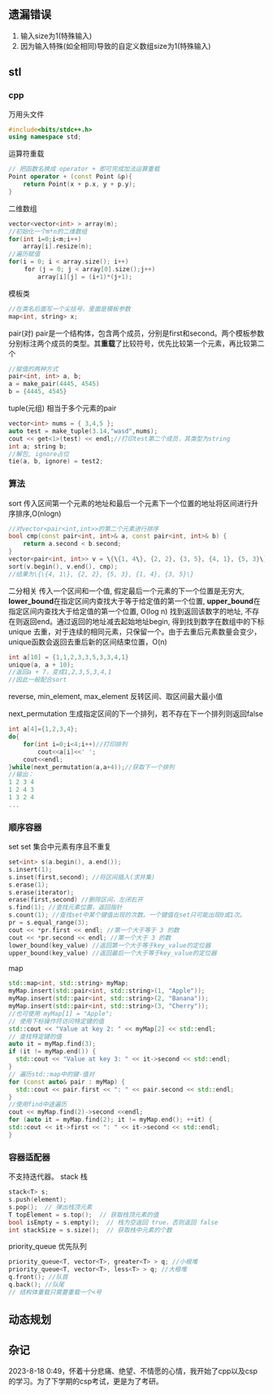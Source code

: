 ## 遗漏错误
1. 输入size为1(特殊输入)
2. 因为输入特殊(如全相同)导致的自定义数组size为1(特殊输入)


## stl
### cpp
万用头文件
```cpp
#include<bits/stdc++.h>
using namespace std;
```
运算符重载
```cpp
// 把函数名换成 operator + 即可完成加法运算重载
Point operator + (const Point &p){
    return Point(x + p.x, y + p.y);
}
```
二维数组
```cpp
vector<vector<int> > array(m);
//初始化一个m*n的二维数组
for(int i=0;i<m;i++) 
    array[i].resize(n);
//遍历赋值
for(i = 0; i < array.size(); i++)
 　　for (j = 0; j < array[0].size();j++) 
        array[i][j] = (i+1)*(j+1); 
```
模板类
```cpp
//在类名后面写一个尖括号，里面是模板参数
map<int, string> x;
```
pair(对)
pair是一个结构体，包含两个成员，分别是first和second。两个模板参数分别标注两个成员的类型。其**重载**了比较符号，优先比较第一个元素，再比较第二个
```cpp
//赋值的两种方式
pair<int, int> a, b;
a = make_pair(4445, 4545)
b = {4445, 4545}
```
tuple(元组)
相当于多个元素的pair
```cpp
vector<int> nums = { 3,4,5 };
auto test = make_tuple(3.14,"wasd",nums);
cout << get<1>(test) << endl;//打印test第二个成员，其类型为string
int a; string b;
//解包, ignore占位
tie(a, b, ignore) = test2;
```
### 算法
sort
传入区间第一个元素的地址和最后一个元素下一个位置的地址将区间进行升序排序,O(nlogn)
```cpp
//对vector<pair<int,int>>的第二个元素进行排序
bool cmp(const pair<int, int>& a, const pair<int, int>& b) {
    return a.second < b.second;
}
vector<pair<int, int>> v = \{\{1, 4\}, {2, 2}, {3, 5}, {4, 1}, {5, 3}\}
sort(v.begin(), v.end(), cmp);
//结果为\{\{4, 1\}, {2, 2}, {5, 3}, {1, 4}, {3, 5}\}
```
二分相关
传入一个区间和一个值, 假定最后一个元素的下一个位置是无穷大, **lower_bound**在指定区间内查找大于等于给定值的第一个位置, **upper_bound**在指定区间内查找大于给定值的第一个位置, O(log n)
找到返回该数字的地址, 不存在则返回end。通过返回的地址减去起始地址begin, 得到找到数字在数组中的下标
unique
去重，对于连续的相同元素，只保留一个。由于去重后元素数量会变少，unique函数会返回去重后新的区间结束位置，O(n)
```cpp
int a[10] = {1,1,2,3,3,5,3,3,4,1}
unique(a, a + 10);
//返回a + 7，变成1,2,3,5,3,4,1
//因此一般配合sort
```
reverse, min_element, max_element
反转区间、取区间最大最小值

next_permutation
生成指定区间的下一个排列，若不存在下一个排列则返回false
```cpp
int a[4]={1,2,3,4};
do{
	for(int i=0;i<4;i++)//打印排列 
		cout<<a[i]<<' ';
	cout<<endl;
}while(next_permutation(a,a+4));//获取下一个排列 
//输出：
1 2 3 4
1 2 4 3
1 3 2 4
...
```
### 顺序容器
set
set 集合中元素有序且不重复
```cpp
set<int> s(a.begin(), a.end());
s.insert(1);
s.inset(first,second); //将区间插入(求并集)
s.erase(1);
s.erase(iterator);
erase(first,second) //删除区间，左闭右开
s.find(1); //查找元素位置，返回指针
s.count(1); //查找set中某个键值出现的次数。一个键值在set只可能出现0或1次。
pr = s.equal_range(3);
cout << *pr.first << endl; //第一个大于等于 3 的数
cout << *pr.second << endl; //第一个大于 3 的数
lower_bound(key_value) //返回第一个大于等于key_value的定位器
upper_bound(key_value) //返回最后一个大于等于key_value的定位器
```
map
```cpp
std::map<int, std::string> myMap;
myMap.insert(std::pair<int, std::string>(1, "Apple"));
myMap.insert(std::pair<int, std::string>(2, "Banana"));
myMap.insert(std::pair<int, std::string>(3, "Cherry"));
//也可使用 myMap[1] = "Apple";
// 使用下标操作符访问特定键的值
std::cout << "Value at key 2: " << myMap[2] << std::endl;
// 查找特定键的值
auto it = myMap.find(3);
if (it != myMap.end()) {
  std::cout << "Value at key 3: " << it->second << std::endl;
}
// 遍历std::map中的键-值对
for (const auto& pair : myMap) {
  std::cout << pair.first << ": " << pair.second << std::endl;
}
//使用find中途遍历
cout << myMap.find(2)->second <<endl;
for (auto it = myMap.find(2); it != myMap.end(); ++it) {
std::cout << it->first << ": " << it->second << std::endl;
}
```
### 容器适配器
不支持迭代器。
stack 栈
```cpp
stack<T> s;
s.push(element);
s.pop();  // 弹出栈顶元素
T topElement = s.top();  // 获取栈顶元素的值
bool isEmpty = s.empty();  // 栈为空返回 true，否则返回 false
int stackSize = s.size();  // 获取栈中元素的个数
```
priority_queue 优先队列
```cpp
priority_queue<T, vector<T>, greater<T> > q; //小根堆
priority_queue<T, vector<T>, less<T> > q; //大根堆
q.front(); //队首
q.back(); //队尾
// 结构体重载只需要重载一个<号
```

## 动态规划


## 杂记
2023-8-18 0:49，怀着十分悲痛、绝望、不情愿的心情，我开始了cpp以及csp的学习。为了下学期的csp考试，更是为了考研。